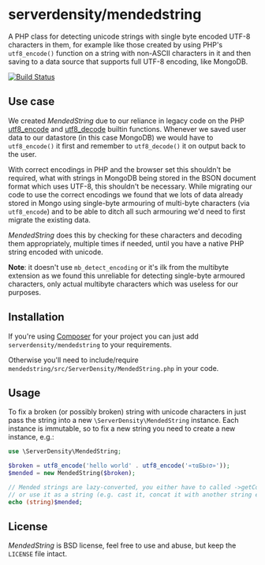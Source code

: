 serverdensity/mendedstring
==========================

A PHP class for detecting unicode strings with single byte encoded UTF-8 characters in them,
for example like those created by using PHP's `utf8_encode()` function on a string with non-ASCII
characters in it and then saving to a data source that supports full UTF-8 encoding, like MongoDB.

[![Build Status](https://travis-ci.org/serverdensity/mendestring.png?branch=master)](https://travis-ci.org/serverdensity/mendedstring)

Use case
--------

We created *MendedString* due to our reliance in legacy code on the PHP [utf8_encode](http://php.net/utf8_encode) and [utf8_decode](http://php.net/utf8_decode) builtin functions. Whenever we saved user data to our datastore (in this case MongoDB) we would have to `utf8_encode()` it first and remember to `utf8_decode()` it on output back to the user.

With correct encodings in PHP and the browser set this shouldn't be required, what with strings in MongoDB being stored in the BSON document format which uses UTF-8, this shouldn't be necessary. While migrating our code to use the correct encodings we found that we lots of data already stored in Mongo using single-byte armouring of multi-byte characters (via `utf8_encode`) and to be able to ditch all such armouring we'd need to first migrate the existing data.

*MendedString* does this by checking for these characters and decoding them appropriately, multiple times if needed, until you have a native PHP string encoded with unicode.

**Note**: it doesn't use `mb_detect_encoding` or it's ilk from the multibyte extension as we found this unreliable for detecting single-byte armoured characters, only actual multibyte characters which was useless for our purposes.


Installation
------------

If you're using [Composer](http://getcomposer.org/) for your project you can just add `serverdensity/mendedstring` to your requirements.

Otherwise you'll need to include/require `mendedstring/src/ServerDensity/MendedString.php` in your code.

Usage
-----

To fix a broken (or possibly broken) string with unicode characters in just pass the string into a new `\ServerDensity\MendedString` instance.
Each instance is immutable, so to fix a new string you need to create a new instance, e.g.:

```php
use \ServerDensity\MendedString;

$broken = utf8_encode('hello world' . utf8_encode('«ταБЬℓσ»'));
$mended = new MendedString($broken);

// Mended strings are lazy-converted, you either have to called ->getConverted()
// or use it as a string (e.g. cast it, concat it with another string etc.) like so:
echo (string)$mended;
```

License
-------

*MendedString* is BSD license, feel free to use and abuse, but keep the `LICENSE` file intact.
